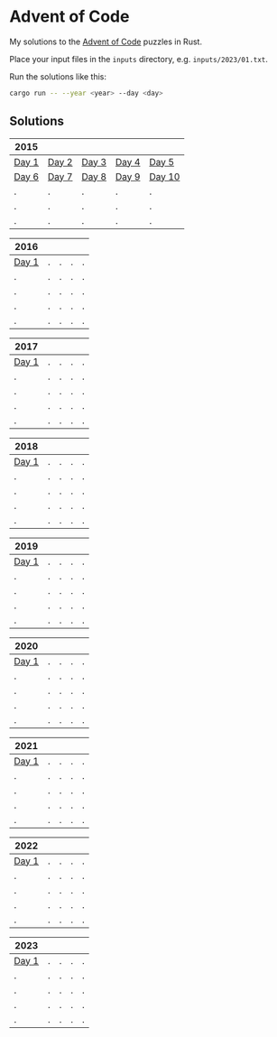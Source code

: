 # Advent of Code

My solutions to the [Advent of Code](https://adventofcode.com/) puzzles in Rust.

Place your input files in the `inputs` directory, e.g. `inputs/2023/01.txt`.

Run the solutions like this:

```sh
cargo run -- --year <year> --day <day>
```

## Solutions

| 2015                           |                                |                                |                                |                                 |
| ------------------------------ | ------------------------------ | ------------------------------ | ------------------------------ | ------------------------------- |
| [Day 1](src/year2015/day01.rs) | [Day 2](src/year2015/day02.rs) | [Day 3](src/year2015/day03.rs) | [Day 4](src/year2015/day04.rs) | [Day 5](src/year2015/day05.rs)  |
| [Day 6](src/year2015/day06.rs) | [Day 7](src/year2015/day07.rs) | [Day 8](src/year2015/day08.rs) | [Day 9](src/year2015/day09.rs) | [Day 10](src/year2015/day10.rs) |
| .                              | .                              | .                              | .                              | .                               |
| .                              | .                              | .                              | .                              | .                               |
| .                              | .                              | .                              | .                              | .                               |

| 2016                           |     |     |     |     |
| ------------------------------ | --- | --- | --- | --- |
| [Day 1](src/year2016/day01.rs) | .   | .   | .   | .   |
| .                              | .   | .   | .   | .   |
| .                              | .   | .   | .   | .   |
| .                              | .   | .   | .   | .   |
| .                              | .   | .   | .   | .   |

| 2017                           |     |     |     |     |
| ------------------------------ | --- | --- | --- | --- |
| [Day 1](src/year2017/day01.rs) | .   | .   | .   | .   |
| .                              | .   | .   | .   | .   |
| .                              | .   | .   | .   | .   |
| .                              | .   | .   | .   | .   |
| .                              | .   | .   | .   | .   |

| 2018                           |     |     |     |     |
| ------------------------------ | --- | --- | --- | --- |
| [Day 1](src/year2018/day01.rs) | .   | .   | .   | .   |
| .                              | .   | .   | .   | .   |
| .                              | .   | .   | .   | .   |
| .                              | .   | .   | .   | .   |
| .                              | .   | .   | .   | .   |

| 2019                           |     |     |     |     |
| ------------------------------ | --- | --- | --- | --- |
| [Day 1](src/year2019/day01.rs) | .   | .   | .   | .   |
| .                              | .   | .   | .   | .   |
| .                              | .   | .   | .   | .   |
| .                              | .   | .   | .   | .   |
| .                              | .   | .   | .   | .   |

| 2020                           |     |     |     |     |
| ------------------------------ | --- | --- | --- | --- |
| [Day 1](src/year2020/day01.rs) | .   | .   | .   | .   |
| .                              | .   | .   | .   | .   |
| .                              | .   | .   | .   | .   |
| .                              | .   | .   | .   | .   |
| .                              | .   | .   | .   | .   |

| 2021                           |     |     |     |     |
| ------------------------------ | --- | --- | --- | --- |
| [Day 1](src/year2021/day01.rs) | .   | .   | .   | .   |
| .                              | .   | .   | .   | .   |
| .                              | .   | .   | .   | .   |
| .                              | .   | .   | .   | .   |
| .                              | .   | .   | .   | .   |

| 2022                           |     |     |     |     |
| ------------------------------ | --- | --- | --- | --- |
| [Day 1](src/year2022/day01.rs) | .   | .   | .   | .   |
| .                              | .   | .   | .   | .   |
| .                              | .   | .   | .   | .   |
| .                              | .   | .   | .   | .   |
| .                              | .   | .   | .   | .   |

| 2023                           |     |     |     |     |
| ------------------------------ | --- | --- | --- | --- |
| [Day 1](src/year2023/day01.rs) | .   | .   | .   | .   |
| .                              | .   | .   | .   | .   |
| .                              | .   | .   | .   | .   |
| .                              | .   | .   | .   | .   |
| .                              | .   | .   | .   | .   |
